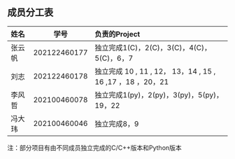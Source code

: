 ## 成员分工表
|姓名|学号|负责的Project|
| :-----| :----: | :---- |
|张云帆|202122460177|独立完成1(C)，2(C)，3(C)，4(C)，5(C)，6，7|
|刘志|202122460178|独立完成 10 , 11 , 12， 13，14 , 15 , 16 ,17 ，18 ，20，21|
|李风哲|202100460078|独立完成1(py)，2(py)，3(py)，5(py)，19，22|
|冯大玮|202100460046|独立完成8，9|

注：部分项目有由不同成员独立完成的C/C++版本和Python版本
